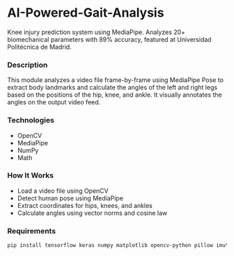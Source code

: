 # AI-Powered-Gait-Analysis
Knee injury prediction system using MediaPipe. Analyzes 20+ biomechanical parameters with 89% accuracy, featured at Universidad Politécnica de Madrid.

### Description
This module analyzes a video file frame-by-frame using MediaPipe Pose to extract body landmarks and calculate the angles of the left and right legs based on the positions of the hip, knee, and ankle. It visually annotates the angles on the output video feed.

### Technologies
- OpenCV
- MediaPipe
- NumPy
- Math
### How It Works
- Load a video file using OpenCV
- Detect human pose using MediaPipe
- Extract coordinates for hips, knees, and ankles
- Calculate angles using vector norms and cosine law

### Requirements
```bash
pip install tensorflow keras numpy matplotlib opencv-python pillow imutils
